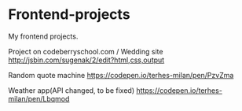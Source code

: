 # Frontend-projects
My frontend projects.

Project on codeberryschool.com / Wedding site
http://jsbin.com/sugenak/2/edit?html,css,output

Random quote machine
https://codepen.io/terhes-milan/pen/PzvZma

Weather app(API changed, to be fixed)
https://codepen.io/terhes-milan/pen/Lbqmod
